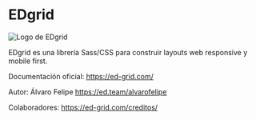 # EDgrid
![Logo de EDgrid](https://ed-grid.com/assets/img/EDgrid-logo.svg)

EDgrid  es una librería Sass/CSS para construir layouts web responsive y mobile first.

Documentación oficial: https://ed-grid.com/

Autor: Álvaro Felipe https://ed.team/alvarofelipe

Colaboradores: https://ed-grid.com/creditos/
